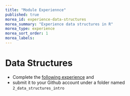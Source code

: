 ```yaml
---
title: "Module Experiennce"
published: true
morea_id: experience-data-structures
morea_summary: "Experience data structures in R"
morea_type: experience
morea_sort_order: 1
morea_labels:
---
```


# Data Structures 

* Complete the  [following experience](resources/data_structures_in_r.ipynb) and  
* submit it to your Github account under a folder named `2_data_structures_intro`

